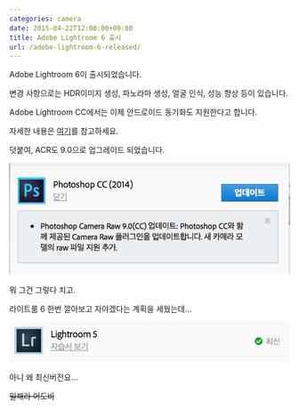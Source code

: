 ```yaml
---
categories: camera
date: 2015-04-22T12:00:00+09:00
title: Adobe Lightroom 6 출시
url: /adobe-lightroom-6-released/
---
```


Adobe Lightroom 6이 출시되었습니다.

변경 사항으로는 HDR이미지 생성, 파노라마 생성, 얼굴 인식, 성능 향상 등이 있습니다.

Adobe Lightroom CC에서는 이제 안드로이드 동기화도 지원한다고 합니다.

자세한 내용은 [여기](http://www.adobe.com/kr/products/photoshop-lightroom/features.html)를 참고하세요.

덧붙여, ACR도 9.0으로 업그레이드 되었습니다.

<img src="/images/E1g3V-eW0g.png" alt="niceb5y blog">

뭐 그건 그렇다 치고.

라이트룸 6 한번 깔아보고 자야겠다는 계획을 세웠는데...

<img src="/images/Nk3EWgbCg.png" alt="niceb5y blog">

아니 왜 최신버전요...

<del>일해라 어도비</del>
